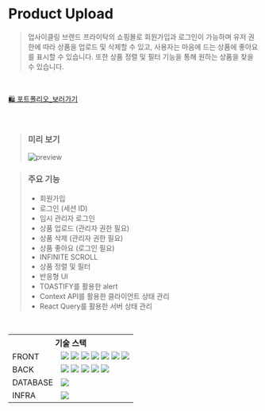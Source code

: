 # Product Upload

> 업사이클링 브랜드 프라이탁의 쇼핑몰로 회원가입과 로그인이 가능하며 유저 권한에 따라 상품을 업로드 및 삭제할 수 있고, 사용자는 마음에 드는 상품에 좋아요를 표시할 수 있습니다. 또한 상품 정렬 및 필터 기능을 통해 원하는 상품을 찾을 수 있습니다.

<br>

[🛍️ 포트폴리오_보러가기](https://yongzin-upload.vercel.app/)

<br>

> ### 미리 보기
> ![preview](https://github.com/yongZin/yongZin/blob/main/images/gif/product_upload.gif?raw=true)

> ### 주요 기능
> - 회원가입
> - 로그인 (세션 ID)
> - 임시 관리자 로그인
> - 상품 업로드 (관리자 권한 필요)
> - 상품 삭제 (관리자 권한 필요)
> - 상품 좋아요 (로그인 필요)
> - INFINITE SCROLL
> - 상품 정렬 및 필터
> - 반응형 UI
> - TOASTIFY를 활용한 alert
> - Context API를 활용한 클라이언트 상태 관리
> - React Query를 활용한 서버 상태 관리

<br>

<table>
	<tr>
		<th colspan="2">기술 스택</th>
	</tr>
	<tr>
		<td>FRONT</td>
		<td>
			<img src="https://img.shields.io/badge/react-20232a?style=for-the-badge&logo=react" />
			<img src="https://img.shields.io/badge/react--context-20232a?style=for-the-badge&logo=react" />
			<img src="https://img.shields.io/badge/react--query-ff4154?style=for-the-badge&logo=reactquery&logoColor=fff" />
			<img src="https://img.shields.io/badge/styled--components-DB7093?style=for-the-badge&logo=styled-components&logoColor=ffd35b" />
			<img src="https://img.shields.io/badge/react--toastify-f99c19?style=for-the-badge" />
			<img src="https://img.shields.io/badge/react--Quill-252739?style=for-the-badge" />
			<img src="https://img.shields.io/badge/axios-804e95?style=for-the-badge" />
		</td>
	</tr>
	<tr>
		<td>BACK</td>
		<td>
			<img src="https://img.shields.io/badge/node.js-339933?style=for-the-badge&logo=node.js&logoColor=fff" />
			<img src="https://img.shields.io/badge/express-000?style=for-the-badge&logo=express&logoColor=fff" />
			<img src="https://img.shields.io/badge/multer-f79839?style=for-the-badge" />
			<img src="https://img.shields.io/badge/uuid-24282a?style=for-the-badge" />
			<img src="https://img.shields.io/badge/mime--type-404040?style=for-the-badge" />
		</td>
	</tr>
	<tr>
		<td>DATABASE</td>
		<td>
			<img src="https://img.shields.io/badge/mongodb-47A248?style=for-the-badge&logo=mongodb&logoColor=fff" />
		</td>
	</tr>
	<tr>
		<td>INFRA</td>
		<td>
			<img src="https://img.shields.io/badge/Amazon_AWS-232F3E?style=for-the-badge&logo=amazon_aws&logoColor=fff" />
		</td>
	</tr>
</table>


<!-- > ### 기술 스택
> - FRONT  
> ![react](https://img.shields.io/badge/react-20232a?style=for-the-badge&logo=react)
> ![styled-components](https://img.shields.io/badge/styled--components-DB7093?style=for-the-badge&logo=styled-components&logoColor=ffd35b)
> ![react-toastify](https://img.shields.io/badge/react--toastify-f99c19?style=for-the-badge)
> ![react-Quill](https://img.shields.io/badge/react--Quill-252739?style=for-the-badge)
> ![axios](https://img.shields.io/badge/axios-804e95?style=for-the-badge)
> - BACK  
> ![node.js](https://img.shields.io/badge/node.js-339933?style=for-the-badge&logo=node.js&logoColor=fff)
> ![express](https://img.shields.io/badge/express-000?style=for-the-badge&logo=express&logoColor=fff)
> ![multer](https://img.shields.io/badge/multer-f79839?style=for-the-badge)
> ![uuid](https://img.shields.io/badge/uuid-24282a?style=for-the-badge)
> ![mime-type](https://img.shields.io/badge/mime--type-404040?style=for-the-badge)
> - DATABASE  
> ![mongodb](https://img.shields.io/badge/mongodb-47A248?style=for-the-badge&logo=mongodb&logoColor=fff)
> - INFRA  
> ![mongodb](https://img.shields.io/badge/Amazon_AWS-232F3E?style=for-the-badge&logo=amazon_aws&logoColor=fff) -->
